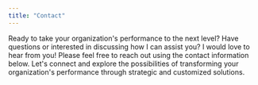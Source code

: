 ```yaml
---
title: "Contact"
---
```


Ready to take your organization's performance to the next level? Have questions or interested in discussing how I can assist you? I would love to hear from you! Please feel free to reach out using the contact information below. Let's connect and explore the possibilities of transforming your organization's performance through strategic and customized solutions.
